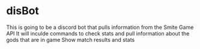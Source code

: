 # disBot
This is going to be a discord bot that pulls information from the Smite Game API
It will inculde commands to check stats and pull information about the gods that are in game
Show match results and stats
